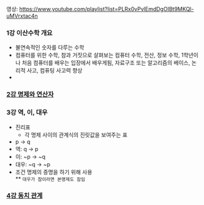 영상: https://www.youtube.com/playlist?list=PLRx0vPvlEmdDgOIBt9MKQl-uMVrxtac4n

### 1강 이산수학 개요
- 불연속적인 숫자를 다루는 수학
- 컴퓨터를 위한 수학, 참과 거짓으로 살펴보는 컴퓨터 수학, 전산, 정보 수학, 1학년이나 처음 컴퓨터를 배우는 입장에서 배우게됨, 자료구조 또는  알고리즘의 베이스, 논리적 사고, 컴퓨팅 사고력 향상
- 

### [2강 명제와 연산자](/이산-수학/이산수학-기초/명제와-연산자.md)
 
### 3강 역, 이, 대우
- 진리표
  - 각 명제 사이의 관계식의 진릿값을 보여주는 표 
- p → q
- 역: q → p
- 이: ~p → ~q 
- 대우: ~q → ~p
- 조건 명제의 증명을 하기 위해 사용  
** `대우가 참이라면 본명제도 참임`

### [4강 동치 관계](/이산-수학/이산수학-기초/동치-관계.md)